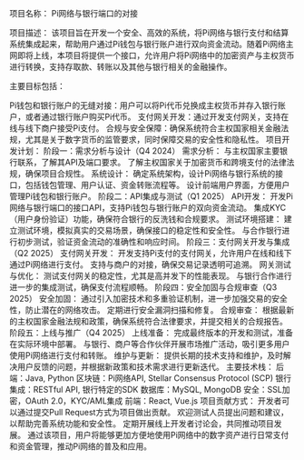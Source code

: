 
项目名称：
Pi网络与银行端口的对接

项目描述：
该项目旨在开发一个安全、高效的系统，将Pi网络与银行支付和结算系统集成起来，帮助用户通过Pi钱包与银行账户进行双向资金流动。随着Pi网络主网即将上线，本项目将提供一个接口，允许用户将Pi网络中的加密资产与主权货币进行转换，支持存取款、转账以及其他与银行相关的金融操作。

主要目标包括：

Pi钱包和银行账户的无缝对接：用户可以将Pi代币兑换成主权货币并存入银行账户，或者通过银行账户购买Pi代币。
支付网关开发：通过开发支付网关，支持在线与线下商户接受Pi支付。
合规与安全保障：确保系统符合主权国家相关金融法规，尤其是关于数字货币的监管要求，同时保障交易的安全性和隐私性。
项目开发计划：
阶段一：需求分析与设计（Q4 2024）
需求分析：
与主权国家主要银行联系，了解其API及端口要求。
了解主权国家关于加密货币和跨境支付的法律法规，确保项目合规性。
系统设计：
确定系统架构，设计Pi网络与银行系统的接口，包括钱包管理、用户认证、资金转账流程等。
设计前端用户界面，方便用户管理Pi钱包和银行账户。
阶段二：API集成与测试（Q1 2025）
API开发：
开发Pi网络与银行端口的接口API，支持Pi钱包与银行账户的双向资金流动。
集成KYC（用户身份验证）功能，确保符合银行的反洗钱和合规要求。
测试环境搭建：
建立测试环境，模拟真实的交易场景，确保接口的稳定性和安全性。
与合作银行进行初步测试，验证资金流动的准确性和响应时间。
阶段三：支付网关开发与集成（Q2 2025）
支付网关开发：
开发支持Pi支付的支付网关，允许用户在线和线下通过Pi网络进行支付。
支持与商户的对接，确保交易记录透明可追溯。
网关测试与优化：
测试支付网关的稳定性，尤其是高并发下的性能表现。
与银行合作进行进一步的集成测试，确保支付流程顺畅。
阶段四：安全加固与合规审查（Q3 2025）
安全加固：
通过引入加密技术和多重验证机制，进一步加强交易的安全性，防止潜在的网络攻击。
定期进行安全漏洞扫描和修复。
合规审查：
根据最新的主权国家金融法规和政策，确保系统符合法律要求，并提交相关的合规报告。
阶段五：上线与推广（Q4 2025）
上线准备：
完成最终版本的开发和测试，准备在实际环境中部署。
与银行、商户等合作伙伴开展市场推广活动，吸引更多用户使用Pi网络进行支付和转账。
维护与更新：
提供长期的技术支持和维护，及时解决用户反馈的问题，并根据新政策和技术需求进行更新迭代。
主要技术栈：
后端：Java, Python
区块链：Pi网络API, Stellar Consensus Protocol (SCP)
银行集成：RESTful API, 银行特定的SDK
数据库：MySQL, MongoDB
安全：SSL加密，OAuth 2.0，KYC/AML集成
前端：React, Vue.js
项目贡献方式：
开发者可以通过提交Pull Request方式为项目做出贡献。
欢迎测试人员提出问题和建议，以帮助完善系统功能和安全性。
定期开展线上开发者讨论会，共同推动项目发展。
通过该项目，用户将能够更加方便地使用Pi网络中的数字资产进行日常支付和资金管理，推动Pi网络的普及和应用。






